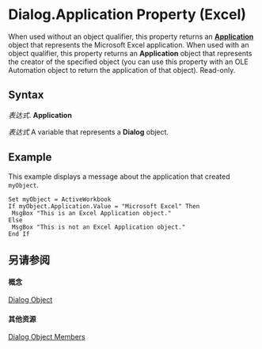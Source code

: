 
# Dialog.Application Property (Excel)

When used without an object qualifier, this property returns an  **[Application](19b73597-5cf9-4f56-8227-b5211f657f6f.md)** object that represents the Microsoft Excel application. When used with an object qualifier, this property returns an **Application** object that represents the creator of the specified object (you can use this property with an OLE Automation object to return the application of that object). Read-only.


## Syntax

 _表达式_. **Application**

 _表达式_ A variable that represents a **Dialog** object.


## Example

This example displays a message about the application that created  `myObject`.


```
Set myObject = ActiveWorkbook 
If myObject.Application.Value = "Microsoft Excel" Then 
 MsgBox "This is an Excel Application object." 
Else 
 MsgBox "This is not an Excel Application object." 
End If
```


## 另请参阅


#### 概念


[Dialog Object](adabcd3b-fc48-d314-3ae5-f1b2ba148383.md)
#### 其他资源


[Dialog Object Members](http://msdn.microsoft.com/library/a9994c51-46e5-80d2-f54e-223d4cee5212%28Office.15%29.aspx)
